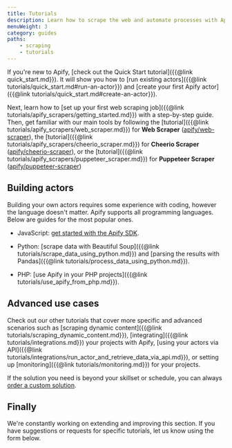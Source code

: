 ```yaml
---
title: Tutorials
description: Learn how to scrape the web and automate processes with Apify. From beginner guides for using actors to advanced topics like migrations and performance.
menuWeight: 3
category: guides
paths:
    - scraping
    - tutorials
---
```


If you're new to Apify, [check out the Quick Start tutorial]({{@link quick_start.md}}). It will show you how to [run existing actors]({{@link tutorials/quick_start.md#run-an-actor}}) and [create your first Apify actor]({{@link tutorials/quick_start.md#create-an-actor}}).

Next, learn how to [set up your first web scraping job]({{@link tutorials/apify_scrapers/getting_started.md}}) with a step-by-step guide. Then, get familiar with our main tools by following
the [tutorial]({{@link tutorials/apify_scrapers/web_scraper.md}}) for **Web Scraper** ([apify/web-scraper](https://apify.com/apify/web-scraper)),
the [tutorial]({{@link tutorials/apify_scrapers/cheerio_scraper.md}}) for **Cheerio Scraper** ([apify/cheerio-scraper](https://apify.com/apify/cheerio-scraper)),
or the [tutorial]({{@link tutorials/apify_scrapers/puppeteer_scraper.md}}) for **Puppeteer Scraper** ([apify/puppeteer-scraper](https://apify.com/apify/puppeteer-scraper))

## Building actors

Building your own actors requires some experience with coding, however the language doesn't matter. Apify supports all programming languages. Below are guides for the most popular ones.

- JavaScript: [get started with the Apify SDK](https://sdk.apify.com/docs/guides/getting-started).

- Python: [scrape data with Beautiful Soup]({{@link tutorials/scrape_data_using_python.md}})
and [parsing the results with Pandas]({{@link tutorials/process_data_using_python.md}}).

- PHP: [use Apify in your PHP projects]({{@link tutorials/use_apify_from_php.md}}).

## Advanced use cases

Check out our other tutorials that cover more specific and advanced scenarios such as [scraping dynamic content]({{@link tutorials/scraping_dynamic_content.md}}), [integrating]({{@link tutorials/integrations.md}}) your projects with Apify, [using your actors via API]({{@link tutorials/integrations/run_actor_and_retrieve_data_via_api.md}}), or setting up [monitoring]({{@link tutorials/monitoring.md}}) for your projects.

If the solution you need is beyond your skillset or schedule, you can always [order a custom solution](https://apify.com/custom-solutions).

## Finally

We're constantly working on extending and improving this section. If you have suggestions or requests for specific tutorials, let us know using the form below.
